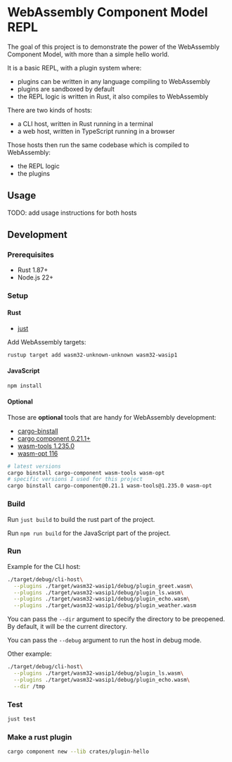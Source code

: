 # WebAssembly Component Model REPL

The goal of this project is to demonstrate the power of the WebAssembly Component Model, with more than a simple hello world.

It is a basic REPL, with a plugin system where:

- plugins can be written in any language compiling to WebAssembly
- plugins are sandboxed by default
- the REPL logic is written in Rust, it also compiles to WebAssembly

There are two kinds of hosts:

- a CLI host, written in Rust running in a terminal
- a web host, written in TypeScript running in a browser

Those hosts then run the same codebase which is compiled to WebAssembly:

- the REPL logic
- the plugins

## Usage

TODO: add usage instructions for both hosts

## Development

### Prerequisites

- Rust 1.87+
- Node.js 22+

### Setup

#### Rust

- [just](https://github.com/casey/just?tab=readme-ov-file#installation)

Add WebAssembly targets:

```bash
rustup target add wasm32-unknown-unknown wasm32-wasip1
```

#### JavaScript

```bash
npm install
```

#### Optional

Those are **optional** tools that are handy for WebAssembly development:

- [cargo-binstall](https://github.com/cargo-bins/cargo-binstall?tab=readme-ov-file#installation)
- [cargo component 0.21.1+](https://github.com/bytecodealliance/cargo-component?tab=readme-ov-file#installation)
- [wasm-tools 1.235.0](https://github.com/bytecodealliance/wasm-tools?tab=readme-ov-file#installation)
- [wasm-opt 116](https://github.com/WebAssembly/binaryen?tab=readme-ov-file#installation)

```bash
# latest versions
cargo binstall cargo-component wasm-tools wasm-opt
# specific versions I used for this project
cargo binstall cargo-component@0.21.1 wasm-tools@1.235.0 wasm-opt
```

### Build

Run `just build` to build the rust part of the project.

Run `npm run build` for the JavaScript part of the project.

### Run

Example for the CLI host:

```bash
./target/debug/cli-host\
  --plugins ./target/wasm32-wasip1/debug/plugin_greet.wasm\
  --plugins ./target/wasm32-wasip1/debug/plugin_ls.wasm\
  --plugins ./target/wasm32-wasip1/debug/plugin_echo.wasm\
  --plugins ./target/wasm32-wasip1/debug/plugin_weather.wasm
```

You can pass the `--dir` argument to specify the directory to be preopened. By default, it will be the current directory.

You can pass the `--debug` argument to run the host in debug mode.

Other example:

```bash
./target/debug/cli-host\
  --plugins ./target/wasm32-wasip1/debug/plugin_ls.wasm\
  --plugins ./target/wasm32-wasip1/debug/plugin_echo.wasm\
  --dir /tmp
```

### Test

```bash
just test
```

### Make a rust plugin

```bash
cargo component new --lib crates/plugin-hello
```
